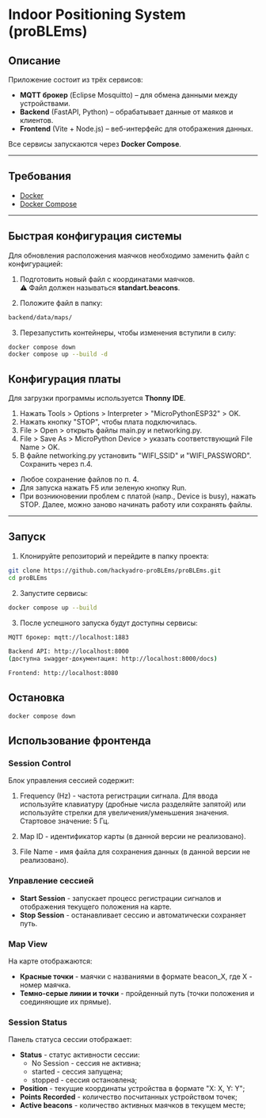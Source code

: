 # Indoor Positioning System (proBLEms)

## Описание
Приложение состоит из трёх сервисов:
- **MQTT брокер** (Eclipse Mosquitto) – для обмена данными между устройствами.
- **Backend** (FastAPI, Python) – обрабатывает данные от маяков и клиентов.
- **Frontend** (Vite + Node.js) – веб-интерфейс для отображения данных.

Все сервисы запускаются через **Docker Compose**.

---

## Требования
- [Docker](https://docs.docker.com/get-docker/)
- [Docker Compose](https://docs.docker.com/compose/install/)

---

## Быстрая конфигурация системы

Для обновления расположения маячков необходимо заменить файл с конфигурацией:

1. Подготовить новый файл с координатами маячков.  
   ⚠️ Файл должен называться **standart.beacons**.

2. Положите файл в папку:
```bash
backend/data/maps/
```

3. Перезапустить контейнеры, чтобы изменения вступили в силу:
```bash
docker compose down
docker compose up --build -d
```

## Конфигурация платы
Для загрузки программы используется **Thonny IDE**. 
1. Нажать Tools > Options > Interpreter > "MicroPythonESP32" > OK.
2. Нажать кнопку "STOP", чтобы плата подключилась.
3. File > Open > открыть файлы main.py и networking.py.
4. File > Save As > MicroPython Device > указать соответствующий File Name > OK. 
5. В файле networking.py установить "WIFI_SSID" и "WIFI_PASSWORD". Сохранить через п.4.

* Любое сохранение файлов по п. 4.
* Для запуска нажать F5 или зеленую кнопку Run.
* При возникновении проблем с платой (напр., Device is busy), нажать STOP. Далее, можно заново начинать работу или сохранять файлы.

---

## Запуск

1. Клонируйте репозиторий и перейдите в папку проекта:

```bash
git clone https://github.com/hackyadro-proBLEms/proBLEms.git
cd proBLEms
```

2. Запустите сервисы:
```bash
docker compose up --build
```

3. После успешного запуска будут доступны сервисы:
```bash
MQTT брокер: mqtt://localhost:1883

Backend API: http://localhost:8000
(доступна swagger-документация: http://localhost:8000/docs)

Frontend: http://localhost:8080
```

## Остановка
```bash
docker compose down
```

## Использование фронтенда
### Session Control
Блок управления сессией содержит:

1. Frequency (Hz) - частота регистрации сигнала. Для ввода используйте клавиатуру (дробные числа разделяйте запятой)
или используйте стрелки для увеличения/уменьшения значения.
Стартовое значение: 5 Гц.

2. Map ID - идентификатор карты (в данной версии не реализовано).

3. File Name - имя файла для сохранения данных (в данной версии не реализовано).

### Управление сессией
   - **Start Session** - запускает процесс регистрации сигналов и отображения текущего положения на карте.
   - **Stop Session** - останавливает сессию и автоматически сохраняет путь.

### Map View
На карте отображаются:
   - **Красные точки** - маячки с названиями в формате beacon_X, где X - номер маячка.
   - **Темно-серые линии и точки** - пройденный путь (точки положения и соединяющие их прямые).

### Session Status
Панель статуса сессии отображает:
   - **Status** - статус активности сессии:
      - No Session - сессия не активна;
      - started - сессия запущена;
      - stopped - сессия остановлена;
   - **Position** - текущие координаты устройства в формате "X: X, Y: Y";
   - **Points Recorded** - количество посчитанных устройством точек;
   - **Active beacons** - количество активных маячков в текущем месте;
